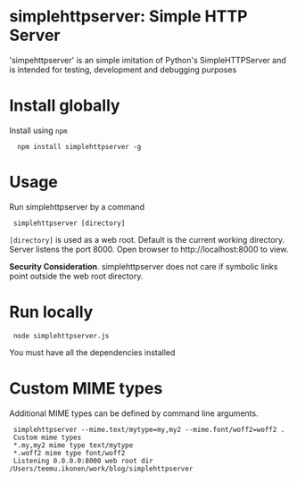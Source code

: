 # simplehttpserver: Simple HTTP Server

'simpehttpserver' is an simple imitation of Python's SimpleHTTPServer and is intended for testing, development and debugging purposes

# Install globally

Install using `npm`

      npm install simplehttpserver -g

# Usage

Run simplehttpserver by a command

     simplehttpserver [directory]

`[directory]` is used as a web root. Default is the current working directory.
Server listens the port 8000. Open browser to http://localhost:8000 to view.

**Security Consideration**. simplehttpserver does not care if symbolic links point outside the web root directory.

# Run locally

     node simplehttpserver.js

You must have all the dependencies installed

# Custom MIME types

Additional MIME types can be defined by command line arguments.

     simplehttpserver --mime.text/mytype=my,my2 --mime.font/woff2=woff2 .
     Custom mime types
     *.my,my2 mime type text/mytype
     *.woff2 mime type font/woff2
     Listening 0.0.0.0:8000 web root dir /Users/teemu.ikonen/work/blog/simplehttpserver
